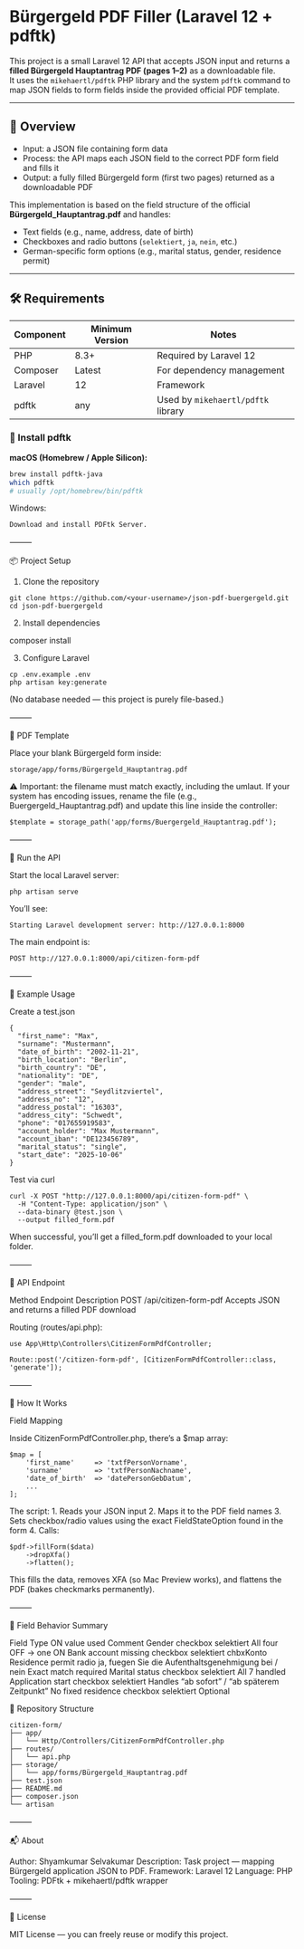 # Bürgergeld PDF Filler (Laravel 12 + pdftk)

This project is a small Laravel 12 API that accepts JSON input and returns a **filled Bürgergeld Hauptantrag PDF (pages 1–2)** as a downloadable file.  
It uses the `mikehaertl/pdftk` PHP library and the system `pdftk` command to map JSON fields to form fields inside the provided official PDF template.

---

## 🧠 Overview

- Input: a JSON file containing form data  
- Process: the API maps each JSON field to the correct PDF form field and fills it  
- Output: a fully filled Bürgergeld form (first two pages) returned as a downloadable PDF  

This implementation is based on the field structure of the official **Bürgergeld_Hauptantrag.pdf** and handles:
- Text fields (e.g., name, address, date of birth)
- Checkboxes and radio buttons (`selektiert`, `ja`, `nein`, etc.)
- German-specific form options (e.g., marital status, gender, residence permit)

---

## 🛠️ Requirements

| Component | Minimum Version | Notes |
|------------|----------------|-------|
| PHP | 8.3+ | Required by Laravel 12 |
| Composer | Latest | For dependency management |
| Laravel | 12 | Framework |
| pdftk | any | Used by `mikehaertl/pdftk` library |

### 🧩 Install pdftk

**macOS (Homebrew / Apple Silicon):**
```bash
brew install pdftk-java
which pdftk
# usually /opt/homebrew/bin/pdftk
```

Windows:
```
Download and install PDFtk Server.
```
⸻

📦 Project Setup

1. Clone the repository
```
git clone https://github.com/<your-username>/json-pdf-buergergeld.git
cd json-pdf-buergergeld
```
2. Install dependencies

composer install

3. Configure Laravel
```
cp .env.example .env
php artisan key:generate
```
(No database needed — this project is purely file-based.)

⸻

🧾 PDF Template

Place your blank Bürgergeld form inside:
```
storage/app/forms/Bürgergeld_Hauptantrag.pdf
```
⚠️ Important: the filename must match exactly, including the umlaut.
If your system has encoding issues, rename the file (e.g., Buergergeld_Hauptantrag.pdf) and update this line inside the controller:
```
$template = storage_path('app/forms/Buergergeld_Hauptantrag.pdf');
```


⸻

🚀 Run the API

Start the local Laravel server:
```
php artisan serve
```
You’ll see:
```
Starting Laravel development server: http://127.0.0.1:8000
```
The main endpoint is:
```
POST http://127.0.0.1:8000/api/citizen-form-pdf
```

⸻

🧠 Example Usage

Create a test.json
```
{
  "first_name": "Max",
  "surname": "Mustermann",
  "date_of_birth": "2002-11-21",
  "birth_location": "Berlin",
  "birth_country": "DE",
  "nationality": "DE",
  "gender": "male",
  "address_street": "Seydlitzviertel",
  "address_no": "12",
  "address_postal": "16303",
  "address_city": "Schwedt",
  "phone": "017655919583",
  "account_holder": "Max Mustermann",
  "account_iban": "DE123456789",
  "marital_status": "single",
  "start_date": "2025-10-06"
}
```
Test via curl
```
curl -X POST "http://127.0.0.1:8000/api/citizen-form-pdf" \
  -H "Content-Type: application/json" \
  --data-binary @test.json \
  --output filled_form.pdf
```
When successful, you’ll get a filled_form.pdf downloaded to your local folder.

⸻

🧩 API Endpoint

Method	Endpoint	Description
POST	/api/citizen-form-pdf	Accepts JSON and returns a filled PDF download

Routing (routes/api.php):
```
use App\Http\Controllers\CitizenFormPdfController;

Route::post('/citizen-form-pdf', [CitizenFormPdfController::class, 'generate']);
```

⸻

🧱 How It Works

Field Mapping

Inside CitizenFormPdfController.php, there’s a $map array:
```
$map = [
    'first_name'     => 'txtfPersonVorname',
    'surname'        => 'txtfPersonNachname',
    'date_of_birth'  => 'datePersonGebDatum',
    ...
];
```
The script:
	1.	Reads your JSON input
	2.	Maps it to the PDF field names
	3.	Sets checkbox/radio values using the exact FieldStateOption found in the form
	4.	Calls:
```
$pdf->fillForm($data)
    ->dropXfa()
    ->flatten();
```
This fills the data, removes XFA (so Mac Preview works), and flattens the PDF (bakes checkmarks permanently).

⸻

🧩 Field Behavior Summary

Field	Type	ON value used	Comment
Gender	checkbox	selektiert	All four OFF → one ON
Bank account missing	checkbox	selektiert	chbxKonto
Residence permit	radio	ja, fuegen Sie die Aufenthaltsgenehmigung bei / nein	Exact match required
Marital status	checkbox	selektiert	All 7 handled
Application start	checkbox	selektiert	Handles “ab sofort” / “ab späterem Zeitpunkt”
No fixed residence	checkbox	selektiert	Optional



📁 Repository Structure
```
citizen-form/
├── app/
│   └── Http/Controllers/CitizenFormPdfController.php
├── routes/
│   └── api.php
├── storage/
│   └── app/forms/Bürgergeld_Hauptantrag.pdf
├── test.json
├── README.md
├── composer.json
└── artisan
```



⸻

📬 About

Author: Shyamkumar Selvakumar
Description: Task project — mapping Bürgergeld application JSON to PDF.
Framework: Laravel 12
Language: PHP
Tooling: PDFtk + mikehaertl/pdftk wrapper

⸻

🧾 License

MIT License — you can freely reuse or modify this project.
